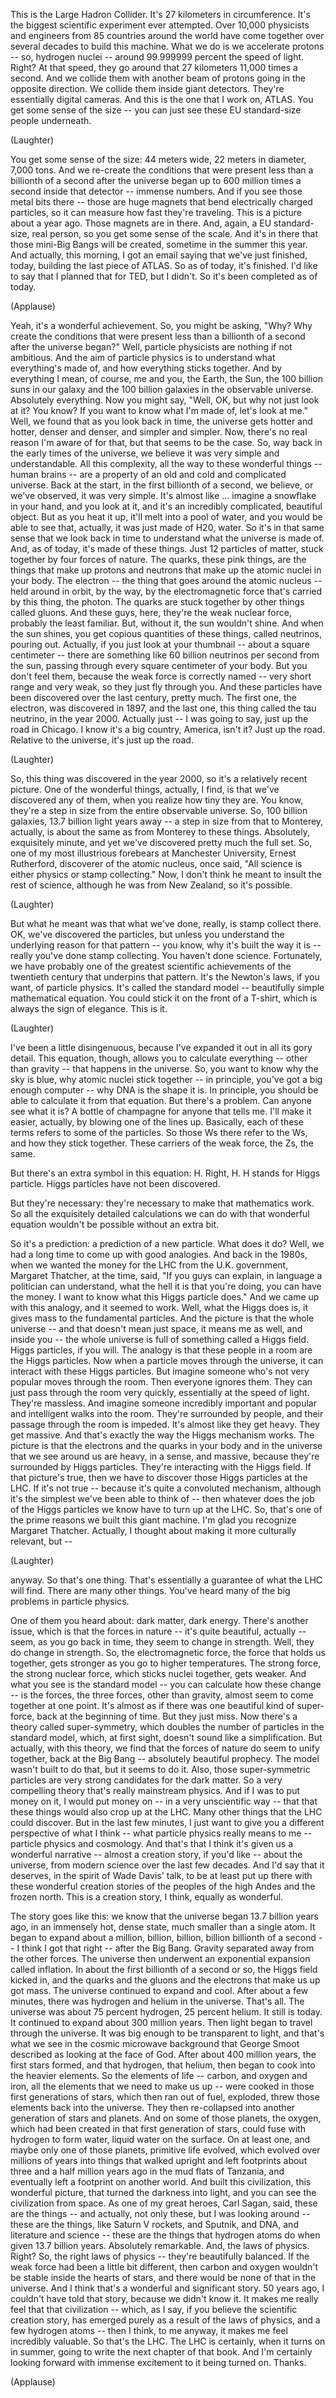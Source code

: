 
This is the Large Hadron Collider.
It&#39;s 27 kilometers in circumference.
It&#39;s the biggest scientific experiment ever attempted.
Over 10,000 physicists and engineers
from 85 countries around the world
have come together over several decades
to build this machine.
What we do is we accelerate protons --
so, hydrogen nuclei --
around 99.999999
percent the speed of light.
Right? At that speed, they go around
that 27 kilometers 11,000 times a second.
And we collide them with another beam of protons
going in the opposite direction.
We collide them inside giant detectors.
They&#39;re essentially digital cameras.
And this is the one that I work on, ATLAS.
You get some sense of the size --
you can just see these EU standard-size
people underneath.

(Laughter)


You get some sense of the size: 44 meters wide,
22 meters in diameter, 7,000 tons.
And we re-create the conditions that were present
less than a billionth of a second after the universe began
up to 600 million times a second
inside that detector -- immense numbers.
And if you see those metal bits there --
those are huge magnets that bend
electrically charged particles,
so it can measure how fast they&#39;re traveling.
This is a picture about a year ago.
Those magnets are in there.
And, again, a EU standard-size, real person,
so you get some sense of the scale.
And it&#39;s in there that those mini-Big Bangs will be created,
sometime in the summer this year.
And actually, this morning, I got an email
saying that we&#39;ve just finished, today,
building the last piece of ATLAS.
So as of today, it&#39;s finished. I&#39;d like to say
that I planned that for TED,
but I didn&#39;t. So it&#39;s been completed as of today.

(Applause)

Yeah, it&#39;s a wonderful achievement.
So, you might be asking, &quot;Why?
Why create the conditions that were present
less than a billionth of a second after the universe began?&quot;
Well, particle physicists are nothing if not ambitious.
And the aim of particle physics is to understand
what everything&#39;s made of, and how everything sticks together.
And by everything I mean, of course,
me and you, the Earth, the Sun,
the 100 billion suns in our galaxy
and the 100 billion galaxies
in the observable universe.
Absolutely everything.
Now you might say, &quot;Well, OK, but why not just look at it?
You know? If you want to know what I&#39;m made of, let&#39;s look at me.&quot;
Well, we found that as you look back in time,
the universe gets hotter and hotter,
denser and denser, and simpler and simpler.
Now, there&#39;s no real reason I&#39;m aware of for that,
but that seems to be the case.
So, way back in the early times of the universe,
we believe it was very simple and understandable.
All this complexity, all the way to these wonderful things --
human brains -- are a property of an old
and cold and complicated universe.
Back at the start, in the first billionth of a second,
we believe, or we&#39;ve observed, it was very simple.
It&#39;s almost like ...
imagine a snowflake in your hand,
and you look at it, and it&#39;s an incredibly complicated,
beautiful object. But as you heat it up,
it&#39;ll melt into a pool of water,
and you would be able to see that, actually, it was just made
of H20, water.
So it&#39;s in that same sense that we look back in time
to understand what the universe is made of.
And, as of today, it&#39;s made of these things.
Just 12 particles of matter,
stuck together by four forces of nature.
The quarks, these pink things, are the things that make up protons and neutrons
that make up the atomic nuclei in your body.
The electron -- the thing that goes around
the atomic nucleus --
held around in orbit, by the way, by the electromagnetic force
that&#39;s carried by this thing, the photon.
The quarks are stuck together by other things called gluons.
And these guys, here, they&#39;re the weak nuclear force,
probably the least familiar.
But, without it, the sun wouldn&#39;t shine.
And when the sun shines, you get copious quantities
of these things, called neutrinos, pouring out.
Actually, if you just look at your thumbnail --
about a square centimeter --
there are something like 60 billion neutrinos per second
from the sun, passing
through every square centimeter of your body.
But you don&#39;t feel them, because the weak force
is correctly named --
very short range and very weak,
so they just fly through you.
And these particles have been discovered
over the last century, pretty much.
The first one, the electron, was discovered in 1897,
and the last one, this thing called the tau neutrino,
in the year 2000. Actually just --
I was going to say, just up the road in Chicago. I know it&#39;s a big country,
America, isn&#39;t it?
Just up the road.
Relative to the universe, it&#39;s just up the road.

(Laughter)

So, this thing was discovered in the year 2000,
so it&#39;s a relatively recent picture.
One of the wonderful things, actually, I find,
is that we&#39;ve discovered any of them, when you realize how tiny they are.
You know, they&#39;re a step in size
from the entire observable universe.
So, 100 billion galaxies,
13.7 billion light years away --
a step in size from that to Monterey, actually,
is about the same as from Monterey to these things.
Absolutely, exquisitely minute,
and yet we&#39;ve discovered pretty much the full set.
So, one of my most illustrious forebears
at Manchester University, Ernest Rutherford,
discoverer of the atomic nucleus,
once said, &quot;All science is either physics
or stamp collecting.&quot;
Now, I don&#39;t think he meant to insult
the rest of science,
although he was from New Zealand, so it&#39;s possible.

(Laughter)

But what he meant was that what we&#39;ve done, really,
is stamp collect there.
OK, we&#39;ve discovered the particles,
but unless you understand the underlying
reason for that pattern -- you know, why it&#39;s built the way it is --
really you&#39;ve done stamp collecting. You haven&#39;t done science.
Fortunately, we have
probably one of the greatest scientific achievements of the twentieth century
that underpins that pattern.
It&#39;s the Newton&#39;s laws, if you want,
of particle physics.
It&#39;s called the standard model -- beautifully simple mathematical equation.
You could stick it on the front of a T-shirt,
which is always the sign of elegance.
This is it.

(Laughter)

I&#39;ve been a little disingenuous, because I&#39;ve expanded it out
in all its gory detail.
This equation, though, allows you to calculate everything --
other than gravity -- that happens in the universe.
So, you want to know why the sky is blue, why atomic nuclei stick together --
in principle, you&#39;ve got a big enough computer --
why DNA is the shape it is.
In principle, you should be able to calculate it from that equation.
But there&#39;s a problem.
Can anyone see what it is?
A bottle of champagne for anyone that tells me.
I&#39;ll make it easier, actually, by blowing one of the lines up.
Basically, each of these terms
refers to some of the particles.
So those Ws there refer to the Ws, and how they stick together.
These carriers of the weak force, the Zs, the same.

But there&#39;s an extra symbol in this equation: H.
Right, H.
H stands for Higgs particle.
Higgs particles have not been discovered.

But they&#39;re necessary: they&#39;re necessary
to make that mathematics work.
So all the exquisitely detailed calculations we can do
with that wonderful equation
wouldn&#39;t be possible without an extra bit.

So it&#39;s a prediction:
a prediction of a new particle.
What does it do?
Well, we had a long time to come up with good analogies.
And back in the 1980s, when we wanted the money
for the LHC from the U.K. government,
Margaret Thatcher, at the time, said,
&quot;If you guys can explain, in language
a politician can understand,
what the hell it is that you&#39;re doing, you can have the money.
I want to know what this Higgs particle does.&quot;
And we came up with this analogy, and it seemed to work.
Well, what the Higgs does is, it gives mass to the fundamental particles.
And the picture is that the whole universe --
and that doesn&#39;t mean just space, it means me as well, and inside you --
the whole universe is full of something called a Higgs field.
Higgs particles, if you will.
The analogy is that these people in a room
are the Higgs particles.
Now when a particle moves through the universe,
it can interact with these Higgs particles.
But imagine someone who&#39;s not very popular moves through the room.
Then everyone ignores them. They can just pass through the room very quickly,
essentially at the speed of light. They&#39;re massless.
And imagine someone incredibly important
and popular and intelligent
walks into the room.
They&#39;re surrounded by people, and their passage through the room is impeded.
It&#39;s almost like they get heavy. They get massive.
And that&#39;s exactly the way the Higgs mechanism works.
The picture is that the electrons and the quarks
in your body and in the universe that we see around us
are heavy, in a sense, and massive,
because they&#39;re surrounded by Higgs particles.
They&#39;re interacting with the Higgs field.
If that picture&#39;s true,
then we have to discover those Higgs particles at the LHC.
If it&#39;s not true -- because it&#39;s quite a convoluted mechanism,
although it&#39;s the simplest we&#39;ve been able to think of --
then whatever does the job of the Higgs particles
we know have to turn up
at the LHC.
So, that&#39;s one of the prime reasons we built this giant machine.
I&#39;m glad you recognize Margaret Thatcher.
Actually, I thought about making it more culturally relevant, but --

(Laughter)

anyway.
So that&#39;s one thing.
That&#39;s essentially a guarantee of what the LHC will find.
There are many other things. You&#39;ve heard
many of the big problems in particle physics.

One of them you heard about: dark matter, dark energy.
There&#39;s another issue,
which is that the forces in nature -- it&#39;s quite beautiful, actually --
seem, as you go back in time,
they seem to change in strength.
Well, they do change in strength.
So, the electromagnetic force, the force that holds us together,
gets stronger as you go to higher temperatures.
The strong force, the strong nuclear force, which sticks nuclei together,
gets weaker. And what you see is the standard model --
you can calculate how these change -- is the forces,
the three forces, other than gravity,
almost seem to come together at one point.
It&#39;s almost as if there was one beautiful
kind of super-force, back at the beginning of time.
But they just miss.
Now there&#39;s a theory called super-symmetry,
which doubles the number of particles in the standard model,
which, at first sight, doesn&#39;t sound like a simplification.
But actually, with this theory,
we find that the forces of nature
do seem to unify together, back at the Big Bang --
absolutely beautiful prophecy. The model wasn&#39;t built to do that,
but it seems to do it.
Also, those super-symmetric particles
are very strong candidates for the dark matter.
So a very compelling theory
that&#39;s really mainstream physics.
And if I was to put money on it, I would put money on --
in a very unscientific way -- that
that these things would also crop up at the LHC.
Many other things that the LHC could discover.
But in the last few minutes, I just want to give you
a different perspective
of what I think -- what particle physics
really means to me -- particle physics and cosmology.
And that&#39;s that I think it&#39;s given us a wonderful
narrative -- almost a creation story,
if you&#39;d like -- about the universe,
from modern science over the last few decades.
And I&#39;d say that it deserves,
in the spirit of Wade Davis&#39; talk,
to be at least put up there with these wonderful creation stories
of the peoples of the high Andes and the frozen north.
This is a creation story, I think, equally as wonderful.

The story goes like this: we know that
the universe began 13.7 billion years ago,
in an immensely hot, dense state,
much smaller than a single atom.
It began to expand about
a million, billion, billion, billion billionth
of a second -- I think I got that right -- after the Big Bang.
Gravity separated away from the other forces.
The universe then underwent
an exponential expansion called inflation.
In about the first billionth of a second or so,
the Higgs field kicked in, and the quarks
and the gluons and the electrons
that make us up got mass.
The universe continued to expand and cool.
After about a few minutes,
there was hydrogen and helium in the universe. That&#39;s all.
The universe was about 75 percent hydrogen,
25 percent helium. It still is today.
It continued to expand
about 300 million years.
Then light began to travel through the universe.
It was big enough to be transparent to light,
and that&#39;s what we see in the cosmic microwave background
that George Smoot described
as looking at the face of God.
After about 400 million years, the first stars formed,
and that hydrogen, that helium, then began to cook
into the heavier elements.
So the elements of life --
carbon, and oxygen and iron,
all the elements that we need to make us up --
were cooked in those first generations of stars,
which then ran out of fuel, exploded,
threw those elements back into the universe.
They then re-collapsed into another generation
of stars and planets.
And on some of those planets, the oxygen, which had been created
in that first generation of stars, could fuse with hydrogen
to form water, liquid water on the surface.
On at least one, and maybe only one of those planets,
primitive life evolved,
which evolved over millions of years into
things that walked upright and left footprints
about three and a half million years ago in the mud flats of Tanzania,
and eventually
left a footprint on another world.
And built this civilization,
this wonderful picture,
that turned the darkness into light,
and you can see the civilization from space.
As one of my great heroes, Carl Sagan, said,
these are the things -- and actually, not only these,
but I was looking around -- these are the things,
like Saturn V rockets, and Sputnik,
and DNA, and literature and science --
these are the things that hydrogen atoms do
when given 13.7 billion years.
Absolutely remarkable.
And, the laws of physics. Right?
So, the right laws of physics --
they&#39;re beautifully balanced.
If the weak force had been a little bit different,
then carbon and oxygen wouldn&#39;t be stable
inside the hearts of stars,
and there would be none of that in the universe.
And I think that&#39;s
a wonderful and significant story.
50 years ago, I couldn&#39;t have told that story,
because we didn&#39;t know it.
It makes me really feel that
that civilization --
which, as I say, if you believe
the scientific creation story,
has emerged purely as a result of the laws of physics,
and a few hydrogen atoms --
then I think, to me anyway,
it makes me feel incredibly valuable.
So that&#39;s the LHC.
The LHC is certainly, when it turns on in summer,
going to write the next chapter of that book.
And I&#39;m certainly looking forward with
immense excitement to it being turned on.
Thanks.

(Applause)

